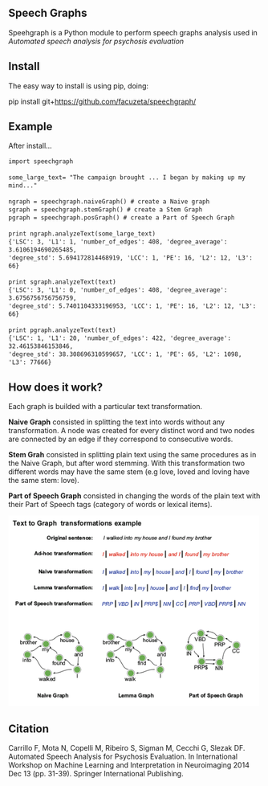 <h2>Speech Graphs</h2>

 
Speehgraph is a Python module to perform speech graphs analysis used in *Automated speech analysis for psychosis evaluation* 


<h2> Install </h2>
The easy way to install is using pip, doing:

pip install git+https://github.com/facuzeta/speechgraph/


<h2> Example </h2>

After install...

```
import speechgraph

some_large_text= "The campaign brought ... I began by making up my mind..."

ngraph = speechgraph.naiveGraph() # create a Naive graph
sgraph = speechgraph.stemGraph() # create a Stem Graph
pgraph = speechgraph.posGraph() # create a Part of Speech Graph

print ngraph.analyzeText(some_large_text)
{'LSC': 3, 'L1': 1, 'number_of_edges': 408, 'degree_average': 3.6106194690265485, 
'degree_std': 5.694172814468919, 'LCC': 1, 'PE': 16, 'L2': 12, 'L3': 66}

print sgraph.analyzeText(text)
{'LSC': 3, 'L1': 0, 'number_of_edges': 408, 'degree_average': 3.6756756756756759, 
'degree_std': 5.7401104333196953, 'LCC': 1, 'PE': 16, 'L2': 12, 'L3': 66}

print pgraph.analyzeText(text)
{'LSC': 1, 'L1': 20, 'number_of_edges': 422, 'degree_average': 32.46153846153846, 
'degree_std': 38.308696310599657, 'LCC': 1, 'PE': 65, 'L2': 1098, 'L3': 77666}

```

<h2> How does it work? </h2>
Each graph is builded with a particular text transformation. 

**Naive Graph** consisted in splitting the text into words without any transformation. A node 
was created for every distinct word and two nodes are connected by an edge if they correspond to
consecutive words.

**Stem Grah** consisted in splitting plain text using the same procedures as in the Naive Graph, but
after word stemming. With this transformation two different words may have the same stem
(e.g love, loved and loving have the same stem: love). 

**Part of Speech Graph** consisted in changing the words of the plain text with their Part of Speech
tags (category of words or lexical items).


<img src="https://raw.githubusercontent.com/facuzeta/speechgraph/master/img/method.png" width=500px/>

<h2> Citation </h2>
Carrillo F, Mota N, Copelli M, Ribeiro S, Sigman M, Cecchi G, Slezak DF. Automated Speech Analysis for Psychosis Evaluation. In International Workshop on Machine Learning and Interpretation in Neuroimaging 2014 Dec 13 (pp. 31-39). Springer International Publishing.
